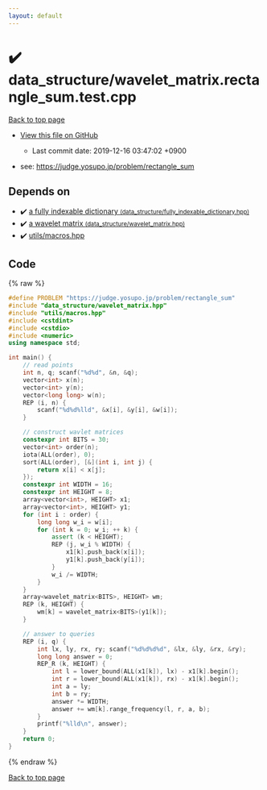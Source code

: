 ```yaml
---
layout: default
---
```


<!-- mathjax config similar to math.stackexchange -->
<script type="text/javascript" async
  src="https://cdnjs.cloudflare.com/ajax/libs/mathjax/2.7.5/MathJax.js?config=TeX-MML-AM_CHTML">
</script>
<script type="text/x-mathjax-config">
  MathJax.Hub.Config({
    TeX: { equationNumbers: { autoNumber: "AMS" }},
    tex2jax: {
      inlineMath: [ ['$','$'] ],
      processEscapes: true
    },
    "HTML-CSS": { matchFontHeight: false },
    displayAlign: "left",
    displayIndent: "2em"
  });
</script>

<script type="text/javascript" src="https://cdnjs.cloudflare.com/ajax/libs/jquery/3.4.1/jquery.min.js"></script>
<script src="https://cdn.jsdelivr.net/npm/jquery-balloon-js@1.1.2/jquery.balloon.min.js" integrity="sha256-ZEYs9VrgAeNuPvs15E39OsyOJaIkXEEt10fzxJ20+2I=" crossorigin="anonymous"></script>
<script type="text/javascript" src="../../assets/js/copy-button.js"></script>
<link rel="stylesheet" href="../../assets/css/copy-button.css" />


# :heavy_check_mark: data_structure/wavelet_matrix.rectangle_sum.test.cpp

<a href="../../index.html">Back to top page</a>

* <a href="{{ site.github.repository_url }}/blob/master/data_structure/wavelet_matrix.rectangle_sum.test.cpp">View this file on GitHub</a>
    - Last commit date: 2019-12-16 03:47:02 +0900


* see: <a href="https://judge.yosupo.jp/problem/rectangle_sum">https://judge.yosupo.jp/problem/rectangle_sum</a>


## Depends on

* :heavy_check_mark: <a href="../../library/data_structure/fully_indexable_dictionary.hpp.html">a fully indexable dictionary <small>(data_structure/fully_indexable_dictionary.hpp)</small></a>
* :heavy_check_mark: <a href="../../library/data_structure/wavelet_matrix.hpp.html">a wavelet matrix <small>(data_structure/wavelet_matrix.hpp)</small></a>
* :heavy_check_mark: <a href="../../library/utils/macros.hpp.html">utils/macros.hpp</a>


## Code

{% raw %}
```cpp
#define PROBLEM "https://judge.yosupo.jp/problem/rectangle_sum"
#include "data_structure/wavelet_matrix.hpp"
#include "utils/macros.hpp"
#include <cstdint>
#include <cstdio>
#include <numeric>
using namespace std;

int main() {
    // read points
    int n, q; scanf("%d%d", &n, &q);
    vector<int> x(n);
    vector<int> y(n);
    vector<long long> w(n);
    REP (i, n) {
        scanf("%d%d%lld", &x[i], &y[i], &w[i]);
    }

    // construct wavlet matrices
    constexpr int BITS = 30;
    vector<int> order(n);
    iota(ALL(order), 0);
    sort(ALL(order), [&](int i, int j) {
        return x[i] < x[j];
    });
    constexpr int WIDTH = 16;
    constexpr int HEIGHT = 8;
    array<vector<int>, HEIGHT> x1;
    array<vector<int>, HEIGHT> y1;
    for (int i : order) {
        long long w_i = w[i];
        for (int k = 0; w_i; ++ k) {
            assert (k < HEIGHT);
            REP (j, w_i % WIDTH) {
                x1[k].push_back(x[i]);
                y1[k].push_back(y[i]);
            }
            w_i /= WIDTH;
        }
    }
    array<wavelet_matrix<BITS>, HEIGHT> wm;
    REP (k, HEIGHT) {
        wm[k] = wavelet_matrix<BITS>(y1[k]);
    }

    // answer to queries
    REP (i, q) {
        int lx, ly, rx, ry; scanf("%d%d%d%d", &lx, &ly, &rx, &ry);
        long long answer = 0;
        REP_R (k, HEIGHT) {
            int l = lower_bound(ALL(x1[k]), lx) - x1[k].begin();
            int r = lower_bound(ALL(x1[k]), rx) - x1[k].begin();
            int a = ly;
            int b = ry;
            answer *= WIDTH;
            answer += wm[k].range_frequency(l, r, a, b);
        }
        printf("%lld\n", answer);
    }
    return 0;
}

```
{% endraw %}

<a href="../../index.html">Back to top page</a>

